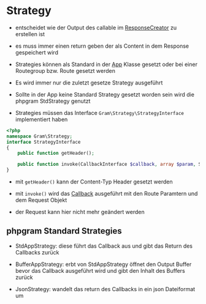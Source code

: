 # Strategy

- entscheidet wie der Output des callable im [ResponseCreator](../Middleware/responsehandle.md) zu erstellen ist

- es muss immer einen return geben der als Content in dem Response gespeichert wird

- Strategies können als Standard in der [App](../App/index.md) Klasse gesetzt oder bei einer Routegroup bzw. Route gesetzt werden

- Es wird immer nur die zuletzt gesetze Strategy ausgeführt

- Sollte in der App keine Standard Strategy gesetzt worden sein wird die phpgram StdStrategy genutzt

- Strategies müssen das Interface ``Gram\Strategy\StrategyInterface`` implementiert haben

````php
<?php
namespace Gram\Strategy;
interface StrategyInterface
{
	public function getHeader();

	public function invoke(CallbackInterface $callback, array $param, ServerRequestInterface $request);
}
````
- mit ``getHeader()`` kann der Content-Typ Header gesetzt werden

- mit ``invoke()`` wird das [Callback](../Callback/index.md) ausgeführt mit den Route Paramtern und dem Request Objekt

- der Request kann hier nicht mehr geändert werden 

## phpgram Standard Strategies

- StdAppStrategy: diese führt das Callback aus und gibt das Return des Callbacks zurück

- BufferAppStrategy: erbt von StdAppStrategy öffnet den Output Buffer bevor das Callback ausgeführt wird und gibt den Inhalt des Buffers zurück

- JsonStrategy: wandelt das return des Callbacks in ein json Dateiformat um